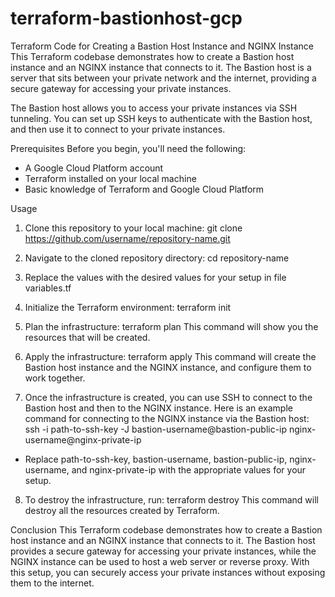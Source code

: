 # terraform-bastionhost-gcp


Terraform Code for Creating a Bastion Host Instance and NGINX Instance
This Terraform codebase demonstrates how to create a Bastion host instance and an NGINX instance that connects to it. The Bastion host is a server that sits between your private network and the internet, providing a secure gateway for accessing your private instances.

The Bastion host allows you to access your private instances via SSH tunneling. You can set up SSH keys to authenticate with the Bastion host, and then use it to connect to your private instances.

Prerequisites
Before you begin, you'll need the following:

- A Google Cloud Platform account
- Terraform installed on your local machine
- Basic knowledge of Terraform and Google Cloud Platform


Usage

1. Clone this repository to your local machine: git clone https://github.com/username/repository-name.git
2. Navigate to the cloned repository directory: cd repository-name
3. Replace the values with the desired values for your setup in file variables.tf
4. Initialize the Terraform environment: terraform init
5. Plan the infrastructure: terraform plan
This command will show you the resources that will be created.
6. Apply the infrastructure: terraform apply
This command will create the Bastion host instance and the NGINX instance, and configure them to work together.

7. Once the infrastructure is created, you can use SSH to connect to the Bastion host and then to the NGINX instance. Here is an example command for connecting to the NGINX instance via the Bastion host: ssh -i path-to-ssh-key -J bastion-username@bastion-public-ip nginx-username@nginx-private-ip
  - Replace path-to-ssh-key, bastion-username, bastion-public-ip, nginx-username, and nginx-private-ip with the appropriate values for your setup.

8. To destroy the infrastructure, run: terraform destroy
This command will destroy all the resources created by Terraform.

Conclusion
This Terraform codebase demonstrates how to create a Bastion host instance and an NGINX instance that connects to it. The Bastion host provides a secure gateway for accessing your private instances, while the NGINX instance can be used to host a web server or reverse proxy. With this setup, you can securely access your private instances without exposing them to the internet.